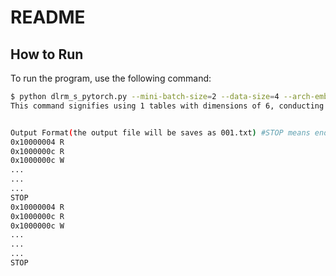 # README

## How to Run

To run the program, use the following command:

```bash
$ python dlrm_s_pytorch.py --mini-batch-size=2 --data-size=4 --arch-embedding-size=6
This command signifies using 1 tables with dimensions of 6, conducting 2 iterations, and using 2 mini-batches per iteration.


Output Format(the output file will be saves as 001.txt) #STOP means end of a iteration
0x10000004 R
0x1000000c R
0x1000000c W
...
...
...
STOP 
0x10000004 R
0x1000000c R
0x1000000c W
...
...
...
STOP
